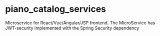 # piano_catalog_services
Microservice for React/Vue/Angular/JSP frontend. The MicroService has JWT-security implemented with the Spring Security dependency
